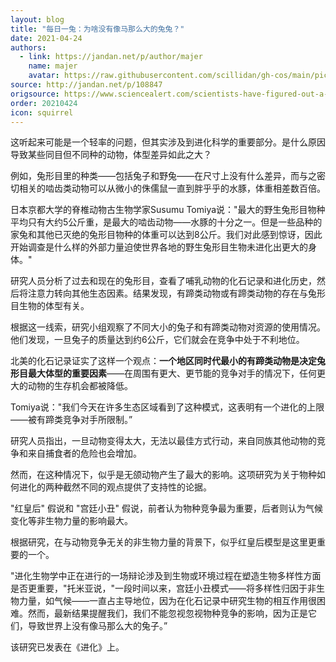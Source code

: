 ```yaml
---
layout: blog
title: "每日一兔：为啥没有像马那么大的兔兔？"
date: 2021-04-24
authors:
  - link: https://jandan.net/p/author/majer
    name: majer
    avatar: https://raw.githubusercontent.com/scillidan/gh-cos/main/picture-of-hakashmyr-grey.png
source: http://jandan.net/p/108847
origsource: https://www.sciencealert.com/scientists-have-figured-out-a-reason-why-we-don-t-have-horse-sized-rabbits
order: 20210424
icon: squirrel
---
```


这听起来可能是一个轻率的问题，但其实涉及到进化科学的重要部分。是什么原因导致某些同目但不同种的动物，体型差异如此之大？

例如，兔形目里的种类——包括兔子和野兔——在尺寸上没有什么差异，而与之密切相关的啮齿类动物可以从微小的侏儒鼠一直到胖乎乎的水豚，体重相差数百倍。

日本京都大学的脊椎动物古生物学家Susumu Tomiya说："最大的野生兔形目物种平均只有大约5公斤重，是最大的啮齿动物——水豚的十分之一。但是一些品种的家兔和其他已灭绝的兔形目物种的体重可以达到8公斤。我们对此感到惊讶，因此开始调查是什么样的外部力量迫使世界各地的野生兔形目生物未进化出更大的身体。"

研究人员分析了过去和现在的兔形目，查看了哺乳动物的化石记录和进化历史，然后将注意力转向其他生态因素。结果发现，有蹄类动物或有蹄类动物的存在与兔形目生物的体型有关。

根据这一线索，研究小组观察了不同大小的兔子和有蹄类动物对资源的使用情况。他们发现，一旦兔子的质量达到约6公斤，它们就会在竞争中处于不利地位。

北美的化石记录证实了这样一个观点：**一个地区同时代最小的有蹄类动物是决定兔形目最大体型的重要因素**——在周围有更大、更节能的竞争对手的情况下，任何更大的动物的生存机会都被降低。

Tomiya说："我们今天在许多生态区域看到了这种模式，这表明有一个进化的上限——被有蹄类竞争对手所限制。”

研究人员指出，一旦动物变得太大，无法以最佳方式行动，来自同族其他动物的竞争和来自捕食者的危险也会增加。

然而，在这种情况下，似乎是无颌动物产生了最大的影响。这项研究为关于物种如何进化的两种截然不同的观点提供了支持性的论据。

"红皇后" 假说和 "宫廷小丑" 假说，前者认为物种竞争最为重要，后者则认为气候变化等非生物力量的影响最大。

根据研究，在与动物竞争无关的非生物力量的背景下，似乎红皇后模型是这里更重要的一个。

"进化生物学中正在进行的一场辩论涉及到生物或环境过程在塑造生物多样性方面是否更重要，"托米亚说，"一段时间以来，宫廷小丑模式——将多样性归因于非生物力量，如气候——一直占主导地位，因为在化石记录中研究生物的相互作用很困难。然而，最新结果提醒我们，我们不能忽视忽视物种竞争的影响，因为正是它们，导致世界上没有像马那么大的兔子。”

该研究已发表在《进化》上。